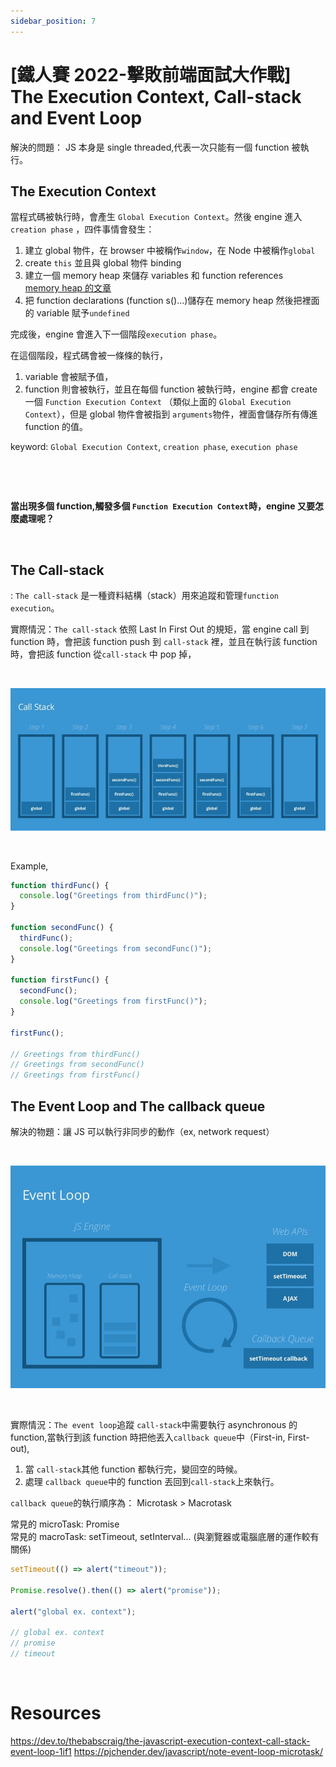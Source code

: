 ```yaml
---
sidebar_position: 7
---
```


# [鐵人賽 2022-擊敗前端面試大作戰] The Execution Context, Call-stack and Event Loop

解決的問題： JS 本身是 single threaded,代表一次只能有一個 function 被執行。

## The Execution Context

當程式碼被執行時，會產生 `Global Execution Context`。然後 engine 進入 `creation phase` ，四件事情會發生：

1. 建立 global 物件，在 browser 中被稱作`window`，在 Node 中被稱作`global`
2. create `this` 並且與 global 物件 binding
3. 建立一個 memory heap 來儲存 variables 和 function references  
   [memory heap 的文章](../Javascript/Basics/basics.md)
4. 把 function declarations (function s()...)儲存在 memory heap 然後把裡面的 variable 賦予`undefined`

完成後，engine 會進入下一個階段`execution phase`。

在這個階段，程式碼會被一條條的執行，

1. variable 會被賦予值，
2. function 則會被執行，並且在每個 function 被執行時，engine 都會 create 一個 `Function Execution Context` （類似上面的 `Global Execution Context`），但是 global 物件會被指到 `arguments`物件，裡面會儲存所有傳進 function 的值。

keyword: `Global Execution Context`, `creation phase`, `execution phase`

&nbsp;

&nbsp;

**當出現多個 function,觸發多個 `Function Execution Context`時，engine 又要怎麼處理呢？**

&nbsp;

## The Call-stack

: `The call-stack` 是一種資料結構（stack）用來追蹤和管理`function execution`。

實際情況：`The call-stack` 依照 Last In First Out 的規矩，當 engine call 到 function 時，會把該 function push 到 `call-stack` 裡，並且在執行該 function 時，會把該 function 從`call-stack` 中 pop 掉，

&nbsp;

![call stack](./Img/call_stack.jpeg)

&nbsp;

Example,

```js
function thirdFunc() {
  console.log("Greetings from thirdFunc()");
}

function secondFunc() {
  thirdFunc();
  console.log("Greetings from secondFunc()");
}

function firstFunc() {
  secondFunc();
  console.log("Greetings from firstFunc()");
}

firstFunc();

// Greetings from thirdFunc()
// Greetings from secondFunc()
// Greetings from firstFunc()
```

## The Event Loop and The callback queue

解決的物題：讓 JS 可以執行非同步的動作（ex, network request）

&nbsp;

![event loop](./Img//event_loop.jpeg)

&nbsp;

實際情況：`The event loop`追蹤 `call-stack`中需要執行 asynchronous 的 function,當執行到該 function 時把他丟入`callback queue`中（First-in, First-out),

1. 當 `call-stack`其他 function 都執行完，變回空的時候。
2. 處理 `callback queue`中的 function 丟回到`call-stack`上來執行。

`callback queue`的執行順序為： Microtask > Macrotask

常見的 microTask: Promise  
常見的 macroTask: setTimeout, setInterval... (與瀏覽器或電腦底層的運作較有關係)

```js
setTimeout(() => alert("timeout"));

Promise.resolve().then(() => alert("promise"));

alert("global ex. context");

// global ex. context
// promise
// timeout
```

&nbsp;

# Resources

https://dev.to/thebabscraig/the-javascript-execution-context-call-stack-event-loop-1if1
https://pjchender.dev/javascript/note-event-loop-microtask/
